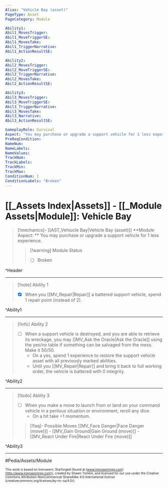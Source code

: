 ```yaml
---
Alias: "Vehicle Bay (asset)"
PageType: Asset
PageCategory: Module

Ability1:
Abil1_MovesTrigger:
Abil1_MoveTriggerSE:
Abil1_MovesTake:
Abil1_TriggerNarrative:
Abil1_ActionResultSE:

Ability2:
Abil2_MovesTrigger:
Abil2_MoveTriggerSE:
Abil2_TriggerNarrative:
Abil2_MovesTake:
Abil2_ActionResultSE:

Ability3:
Abil3_MovesTrigger:
Abil3_MoveTriggerSE:
Abil3_TriggerNarrative:
Abil3_MovesTake:
Abil3_Narrative:
Abil3_ActionResultSE:

GameplayRole: Survival
Aspect: "You may purchase or upgrade a support vehicle for 1 less experience."
PreReqCondition: 
NameNum:
NameLabels:
NameValues:
TrackNum:
TrackLabels:
TrackMin:
TrackMax:
ConditionNum: 1
ConditionLabels: "Broken"
---
```

# [[_Assets Index|Assets]] - [[_Module Assets|Module]]: Vehicle Bay

> [!mechanics]- [[AST_Vehiucle Bay|Vehicle Bay (asset)]]
> **Module Aspect: ** You may purchase or upgrade a support vehicle for 1 less experience.
> > [!warning] Module Status
> > - [ ] Broken

^Header

___
> [!note] Ability 1
> - [x] When you [[MV_Repair|Repair]] a battered support vehicle, spend 1 repair point (instead of 2).

^Ability1

___
> [!info] Ability 2
> - [ ] When a support vehicle is destroyed, and you are able to retrieve its wreckage, you may [[MV_Ask the Oracle|Ask the Oracle]]  using the yes/no table if something can be salvaged from the mess. Make it 50/50. 
> 	- On a yes, spend 1 experience to restore the support vehicle asset with all previously marked abilities.
> 	- Until you [[MV_Repair|Repair]] and bring it back to full working order, the vehicle is battered with 0 integrity.

^Ability2

___
> [!todo] Ability 3
> - [ ] When you make a move to launch from or land on your command vehicle in a perilous situation or environment, reroll any dice.
> 	- On a hit take +1 momentum.
> > [!faq]- Possible Moves
> > [[MV_Face Danger|Face Danger (move)]] - [[MV_Gain Ground|Gain Ground (move)]] - [[MV_React Under Fire|React Under Fire (move)]]

^Ability3

___

#Pedia/Assets/Module 

<font size=-2>This work is based on Ironsworn: Starforged (found at [www.ironswornrpg.com](http://www.ironswornrpg.com)), created by Shawn Tomkin, and licensed for our use under the Creative Commons Attribution-NonCommercial-ShareAlike 4.0 International license  (creativecommons.org/licenses/by-nc-sa/4.0/).</font>